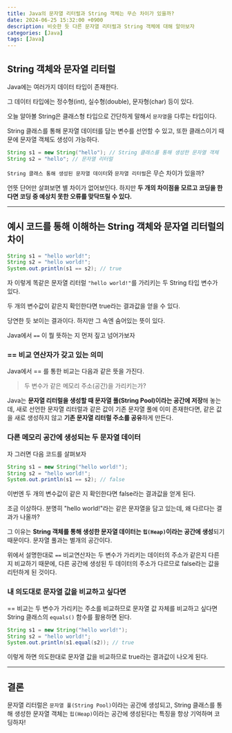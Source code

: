 ```yaml
---
title: Java의 문자열 리터럴과 String 객체는 무슨 차이가 있을까?
date: 2024-06-25 15:32:00 +0900
description: 비슷한 듯 다른 문자열 리터럴과 String 객체에 대해 알아보자
categories: [Java]
tags: [Java]
---
```


## String 객체와 문자열 리터럴

Java에는 여러가지 데이터 타입이 존재한다.

그 데이터 타입에는 정수형(int), 실수형(double), 문자형(char) 등이 있다.

오늘 알아볼 String은 클래스형 타입으로 간단하게 말해서 `문자열`을 다루는 타입이다.

String 클래스를 통해 문자열 데이터를 담는 변수를 선언할 수 있고, 또한 클래스이기 때문에 문자열 객체도 생성이 가능하다.

```java
String s1 = new String("hello"); // String 클래스를 통해 생성한 문자열 객체
String s2 = "hello"; // 문자열 리터럴
```

`String 클래스 통해 생성된 문자열 데이터`와 `문자열 리터럴`은 무슨 차이가 있을까?

언뜻 단어만 살펴보면 별 차이가 없어보인다. 하지만 **두 개의 차이점을 모르고 코딩을 한다면 코딩 중 예상치 못한 오류를 맞닥뜨릴 수 있다.**

***

## 예시 코드를 통해 이해하는 String 객체와 문자열 리터럴의 차이

```java
String s1 = "hello world!";
String s2 = "hello world!";
System.out.println(s1 == s2); // true
```

자 이렇게 똑같은 문자열 리터럴 `"hello world!"`를 가리키는 두 String 타입 변수가 있다.

두 개의 변수값이 같은지 확인한다면 true라는 결과값을 얻을 수 있다.

당연한 듯 보이는 결과이다. 하지만 그 속엔 숨어있는 뜻이 있다.

Java에서 `==` 이 뭘 뜻하는 지 먼저 짚고 넘어가보자

### == 비교 연산자가 갖고 있는 의미

Java에서 == 를 통한 비교는 다음과 같은 뜻을 가진다.

>두 변수가 같은 메모리 주소(공간)을 가리키는가?

Java는 **문자열 리터럴을 생성할 때 문자열 풀(String Pool)이라는 공간에 저장**해 놓는데, 새로 선언한 문자열 리터럴과 같은 값이 기존 문자열 풀에 이미 존재한다면, 같은 값을 새로 생성하지 않고 **기존 문자열 리터럴 주소를 공유**하게 만든다.

### 다른 메모리 공간에 생성되는 두 문자열 데이터

자 그러면 다음 코드를 살펴보자

```java
String s1 = new String("hello world!");
String s2 = "hello world!";
System.out.println(s1 == s2); // false
```

이번엔 두 개의 변수값이 같은 지 확인한다면 false라는 결과값을 얻게 된다.

조금 이상하다. 분명히 "hello world!"라는 같은 문자열을 담고 있는데, 왜 다르다는 결과가 나올까?

그 이유는 **String 객체를 통해 생성한 문자열 데이터는 `힙(Heap)`이라는 공간에 생성**되기 때문이다. 문자열 풀과는 별개의 공간이다.

위에서 설명한대로 `==` 비교연산자는 두 변수가 가리키는 데이터의 주소가 같은지 다른지 비교하기 때문에, 다른 공간에 생성된 두 데이터의 주소가 다르므로 false라는 값을 리턴하게 된 것이다.

### 내 의도대로 문자열 값을 비교하고 싶다면

== 비교는 두 변수가 가리키는 주소를 비교하므로 문자열 값 자체를 비교하고 싶다면 String 클래스의 `equals()` 함수를 활용하면 된다.

```java
String s1 = new String("hello world!");
String s2 = "hello world!";
System.out.println(s1.equal(s2)); // true
```

이렇게 하면 의도한대로 문자열 값을 비교하므로 true라는 결과값이 나오게 된다.

***

## 결론

문자열 리터럴은 `문자열 풀(String Pool)`이라는 공간에 생성되고, String 클래스를 통해 생성한 문자열 객체는 `힙(Heap)`이라는 공간에 생성된다는 특징을 항상 기억하며 코딩하자!